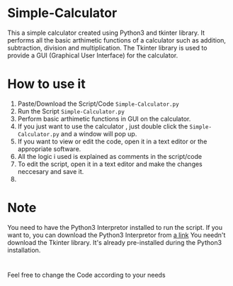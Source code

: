 # Simple-Calculator
This a simple calculator created using Python3 and tkinter library. It performs all the basic arthimetic functions of a calculator such as addition, subtraction, division and multiplication.
The Tkinter library is used to provide a GUI (Graphical User Interface) for the calculator. 


# How to use it
1. Paste/Download the Script/Code `Simple-Calculator.py`
2. Run the Script `Simple-Calculator.py`
3. Perform basic arthimetic functions in GUI on the calculator.
4. If you just want to use the calculator , just double click the `Simple-Calculator.py` and a window will pop up.
5. If you want to view or edit the code, open it in a text editor or the appropriate software.
6. All the logic i used is explained as comments in the script/code
7. To edit the script, open it in a text editor and make the changes neccesary and save it.
8. 
# Note
You need to have the Python3 Interpretor installed to run the script.
If you want to, you can download the Python3 Interpretor from [a link](https://www.python.org/downloads/) 
You needn't download the Tkinter library. It's already pre-installed during the Python3 installation.

#
Feel free to change the Code according to your needs
